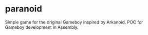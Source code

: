 # paranoid
Simple game for the original Gameboy inspired by Arkanoid. POC for Gameboy development in Assembly.
